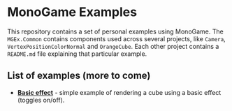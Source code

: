 # MonoGame Examples

This repository contains a set of personal examples using MonoGame. The `MGEx.Common` contains components used across several projects, like `Camera`, `VertexPositionColorNormal` and `OrangeCube`. Each other project contains a `README.md` file explaining that particular example.

## List of examples (more to come)

- [**Basic effect**](MGEx.BasicEffect) - simple example of rendering a cube using a basic effect (toggles on/off).